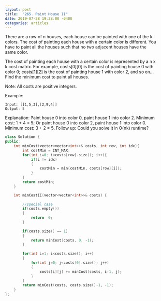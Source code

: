 ```yaml
---
layout: post
title:  "265. Paint House II"
date: 2019-07-28 19:28:00 -0400
categories: articles
---
```

There are a row of n houses, each house can be painted with one of the k colors. The cost of painting each house with a certain color is different. You have to paint all the houses such that no two adjacent houses have the same color.

The cost of painting each house with a certain color is represented by a n x k cost matrix. For example, costs[0][0] is the cost of painting house 0 with color 0; costs[1][2] is the cost of painting house 1 with color 2, and so on... Find the minimum cost to paint all houses.

Note:
All costs are positive integers.

Example:
```
Input: [[1,5,3],[2,9,4]]
Output: 5
```
Explanation: Paint house 0 into color 0, paint house 1 into color 2. Minimum cost: 1 + 4 = 5; 
             Or paint house 0 into color 2, paint house 1 into color 0. Minimum cost: 3 + 2 = 5. 
Follow up:
Could you solve it in O(nk) runtime?

```c++
class Solution {
public:
    int minCost(vector<vector<int>>& costs, int row, int idx){
        int costMin = INT_MAX;
        for(int i=0; i<costs[row].size(); i++){
            if(i != idx)
            {
                costMin = min(costMin, costs[row][i]);
            }
        }
        return costMin;
    }

    int minCostII(vector<vector<int>>& costs) {
        
        //special case
        if(costs.empty())
        {
            return  0;
        }
        
        if(costs.size() == 1)
        {
            return minCost(costs, 0, -1);
        }
        
        for(int i=1; i<costs.size(); i++)
        {
            for(int j=0; j<costs[0].size(); j++)
            {
                costs[i][j] += minCost(costs, i-1, j);
            }
        }
        return minCost(costs, costs.size()-1, -1);
    }
};
```